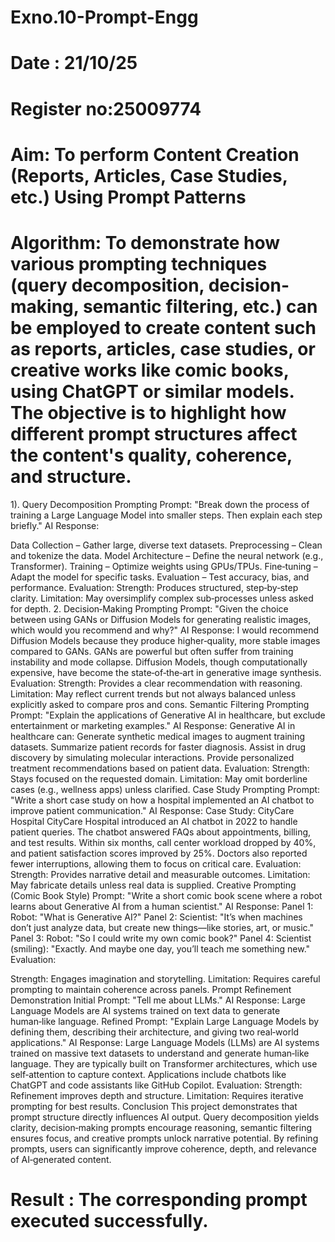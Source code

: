 # Exno.10-Prompt-Engg
# Date : 21/10/25
# Register no:25009774
# Aim: To perform Content Creation (Reports, Articles, Case Studies, etc.) Using Prompt Patterns

# Algorithm: To demonstrate how various prompting techniques (query decomposition, decision-making, semantic filtering, etc.) can be employed to create content such as reports, articles, case studies, or creative works like comic books, using ChatGPT or similar models. The objective is to highlight how different prompt structures affect the content's quality, coherence, and structure.

1). Query Decomposition Prompting Prompt: "Break down the process of training a Large Language Model into smaller steps. Then explain each step briefly." AI Response:

Data Collection – Gather large, diverse text datasets.
Preprocessing – Clean and tokenize the data.
Model Architecture – Define the neural network (e.g., Transformer).
Training – Optimize weights using GPUs/TPUs.
Fine‑tuning – Adapt the model for specific tasks.
Evaluation – Test accuracy, bias, and performance. Evaluation:
Strength: Produces structured, step‑by‑step clarity.
Limitation: May oversimplify complex sub‑processes unless asked for depth. 2. Decision‑Making Prompting Prompt: "Given the choice between using GANs or Diffusion Models for generating realistic images, which would you recommend and why?" AI Response: I would recommend Diffusion Models because they produce higher‑quality, more stable images compared to GANs. GANs are powerful but often suffer from training instability and mode collapse. Diffusion Models, though computationally expensive, have become the state‑of‑the‑art in generative image synthesis. Evaluation:
Strength: Provides a clear recommendation with reasoning.
Limitation: May reflect current trends but not always balanced unless explicitly asked to compare pros and cons.
Semantic Filtering Prompting Prompt: "Explain the applications of Generative AI in healthcare, but exclude entertainment or marketing examples." AI Response: Generative AI in healthcare can:
Generate synthetic medical images to augment training datasets.
Summarize patient records for faster diagnosis.
Assist in drug discovery by simulating molecular interactions.
Provide personalized treatment recommendations based on patient data. Evaluation:
Strength: Stays focused on the requested domain.
Limitation: May omit borderline cases (e.g., wellness apps) unless clarified.
Case Study Prompting Prompt: "Write a short case study on how a hospital implemented an AI chatbot to improve patient communication." AI Response: Case Study: CityCare Hospital CityCare Hospital introduced an AI chatbot in 2022 to handle patient queries. The chatbot answered FAQs about appointments, billing, and test results. Within six months, call center workload dropped by 40%, and patient satisfaction scores improved by 25%. Doctors also reported fewer interruptions, allowing them to focus on critical care. Evaluation:
Strength: Provides narrative detail and measurable outcomes.
Limitation: May fabricate details unless real data is supplied.
Creative Prompting (Comic Book Style) Prompt: "Write a short comic book scene where a robot learns about Generative AI from a human scientist." AI Response:
Panel 1: Robot: "What is Generative AI?" Panel 2: Scientist: "It’s when machines don’t just analyze data, but create new things—like stories, art, or music." Panel 3: Robot: "So I could write my own comic book?" Panel 4: Scientist (smiling): "Exactly. And maybe one day, you’ll teach me something new." Evaluation:

Strength: Engages imagination and storytelling.
Limitation: Requires careful prompting to maintain coherence across panels.
Prompt Refinement Demonstration Initial Prompt: "Tell me about LLMs." AI Response: Large Language Models are AI systems trained on text data to generate human‑like language. Refined Prompt: "Explain Large Language Models by defining them, describing their architecture, and giving two real‑world applications." AI Response: Large Language Models (LLMs) are AI systems trained on massive text datasets to understand and generate human‑like language. They are typically built on Transformer architectures, which use self‑attention to capture context. Applications include chatbots like ChatGPT and code assistants like GitHub Copilot. Evaluation:
Strength: Refinement improves depth and structure.
Limitation: Requires iterative prompting for best results.
Conclusion This project demonstrates that prompt structure directly influences AI output. Query decomposition yields clarity, decision‑making prompts encourage reasoning, semantic filtering ensures focus, and creative prompts unlock narrative potential. By refining prompts, users can significantly improve coherence, depth, and relevance of AI‑generated content.
# Result :  The corresponding prompt executed successfully.
